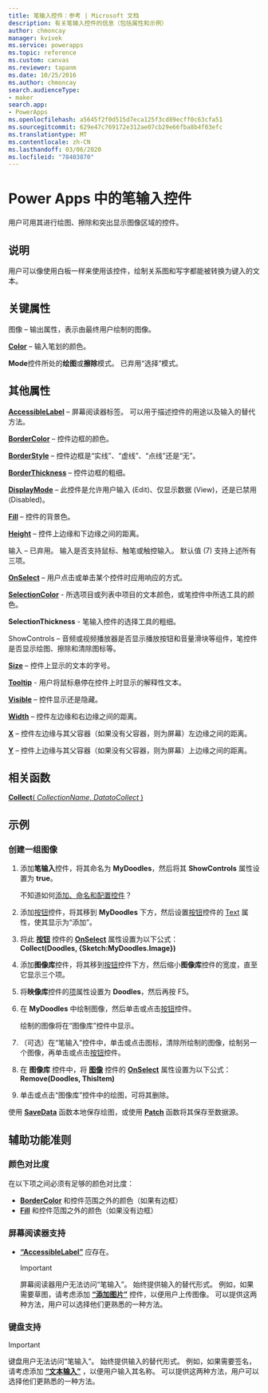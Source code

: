```yaml
---
title: 笔输入控件：参考 | Microsoft 文档
description: 有关笔输入控件的信息（包括属性和示例）
author: chmoncay
manager: kvivek
ms.service: powerapps
ms.topic: reference
ms.custom: canvas
ms.reviewer: tapanm
ms.date: 10/25/2016
ms.author: chmoncay
search.audienceType:
- maker
search.app:
- PowerApps
ms.openlocfilehash: a5645f2f0d515d7eca125f3cd89ecff0c63cfa51
ms.sourcegitcommit: 629e47c769172e312ae07cb29e66fba8b4f03efc
ms.translationtype: MT
ms.contentlocale: zh-CN
ms.lasthandoff: 03/06/2020
ms.locfileid: "78403870"
---
```

# <a name="pen-input-control-in-power-apps"></a>Power Apps 中的笔输入控件
用户可用其进行绘图、擦除和突出显示图像区域的控件。

## <a name="description"></a>说明
用户可以像使用白板一样来使用该控件，绘制关系图和写字都能被转换为键入的文本。

## <a name="key-properties"></a>关键属性
图像 – 输出属性，表示由最终用户绘制的图像。

**[Color](properties-color-border.md)** – 输入笔划的颜色。

**Mode**控件所处的**绘图**或**擦除**模式。  已弃用“选择”模式。

## <a name="additional-properties"></a>其他属性
**[AccessibleLabel](properties-accessibility.md)** – 屏幕阅读器标签。 可以用于描述控件的用途以及输入的替代方法。

**[BorderColor](properties-color-border.md)** – 控件边框的颜色。

**[BorderStyle](properties-color-border.md)** – 控件边框是“实线”、“虚线”、“点线”还是“无”。

**[BorderThickness](properties-color-border.md)** – 控件边框的粗细。

**[DisplayMode](properties-core.md)** – 此控件是允许用户输入 (Edit)、仅显示数据 (View)，还是已禁用 (Disabled)。

**[Fill](properties-color-border.md)** – 控件的背景色。

**[Height](properties-size-location.md)** – 控件上边缘和下边缘之间的距离。

输入 – 已弃用。 输入是否支持鼠标、触笔或触控输入。  默认值 (7) 支持上述所有三项。

**[OnSelect](properties-core.md)** – 用户点击或单击某个控件时应用响应的方式。

**[SelectionColor](properties-color-border.md)** - 所选项目或列表中项目的文本颜色，或笔控件中所选工具的颜色。

**SelectionThickness** - 笔输入控件的选择工具的粗细。

ShowControls – 音频或视频播放器是否显示播放按钮和音量滑块等组件，笔控件是否显示绘图、擦除和清除图标等。

**[Size](properties-text.md)** – 控件上显示的文本的字号。

**[Tooltip](properties-core.md)** - 用户将鼠标悬停在控件上时显示的解释性文本。

**[Visible](properties-core.md)** – 控件显示还是隐藏。

**[Width](properties-size-location.md)** – 控件左边缘和右边缘之间的距离。

**[X](properties-size-location.md)** – 控件左边缘与其父容器（如果没有父容器，则为屏幕）左边缘之间的距离。

**[Y](properties-size-location.md)** – 控件上边缘与其父容器（如果没有父容器，则为屏幕）上边缘之间的距离。

## <a name="related-functions"></a>相关函数
[**Collect**( *CollectionName*, *DatatoCollect* )](../functions/function-clear-collect-clearcollect.md)

## <a name="example"></a>示例
### <a name="create-a-set-of-images"></a>创建一组图像
1. 添加**笔输入**控件，将其命名为 **MyDoodles**，然后将其 **ShowControls** 属性设置为 **true**。
   
    不知道如何[添加、命名和配置控件](../add-configure-controls.md)？
2. 添加[按钮](control-button.md)控件，将其移到 **MyDoodles** 下方，然后设置[按钮](control-button.md)控件的 [Text](properties-core.md) 属性，使其显示为“添加”。
3. 将此 **[按钮](control-button.md)** 控件的 **[OnSelect](properties-core.md)** 属性设置为以下公式：<br>
   **Collect(Doodles, {Sketch:MyDoodles.Image})**
4. 添加**图像库**控件，将其移到[按钮](control-button.md)控件下方，然后缩小**图像库**控件的宽度，直至它显示三个项。
5. 将**映像库**控件的[项](properties-core.md)属性设置为 **Doodles**，然后再按 F5。
6. 在 **MyDoodles** 中绘制图像，然后单击或点击[按钮](control-button.md)控件。
   
    绘制的图像将在“图像库”控件中显示。
7. （可选）在“笔输入”控件中，单击或点击图标，清除所绘制的图像，绘制另一个图像，再单击或点击[按钮](control-button.md)控件。
8. 在 **图像库** 控件中，将 **[图像](control-image.md)** 控件的 **[OnSelect](properties-core.md)** 属性设置为以下公式：<br>
   **Remove(Doodles, ThisItem)**
9. 单击或点击“图像库”控件中的绘图，可将其删除。

使用 **[SaveData](../functions/function-savedata-loaddata.md)** 函数本地保存绘图，或使用 **[Patch](../functions/function-patch.md)** 函数将其保存至数据源。


## <a name="accessibility-guidelines"></a>辅助功能准则
### <a name="color-contrast"></a>颜色对比度
在以下项之间必须有足够的颜色对比度：
* **[BorderColor](properties-color-border.md)** 和控件范围之外的颜色（如果有边框）
* **[Fill](properties-color-border.md)** 和控件范围之外的颜色（如果没有边框）

### <a name="screen-reader-support"></a>屏幕阅读器支持
* **[“AccessibleLabel”](properties-accessibility.md)** 应存在。

    > [!IMPORTANT]
  > 屏幕阅读器用户无法访问“笔输入”。 始终提供输入的替代形式。 例如，如果需要草图，请考虑添加 **[“添加图片”](control-add-picture.md)** 控件，以便用户上传图像。 可以提供这两种方法，用户可以选择他们更熟悉的一种方法。

### <a name="keyboard-support"></a>键盘支持

> [!IMPORTANT]
> 键盘用户无法访问“笔输入”。 始终提供输入的替代形式。 例如，如果需要签名，请考虑添加 **[“文本输入”](control-text-input.md)** ，以便用户输入其名称。 可以提供这两种方法，用户可以选择他们更熟悉的一种方法。
